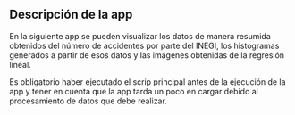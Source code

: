 ## Descripción de la app

En la siguiente app se pueden visualizar los datos de manera resumida obtenidos del número de accidentes por parte del INEGI, los histogramas generados a partir de esos datos y las imágenes obtenidas de la regresión lineal.

Es obligatorio haber ejecutado el scrip principal antes de la ejecución de la app y tener en cuenta que la app tarda un poco en cargar debido al procesamiento de datos que debe realizar.
